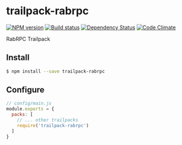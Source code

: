 # trailpack-rabrpc

[![NPM version][npm-image]][npm-url]
[![Build status][ci-image]][ci-url]
[![Dependency Status][daviddm-image]][daviddm-url]
[![Code Climate][codeclimate-image]][codeclimate-url]

RabRPC Trailpack

## Install

```sh
$ npm install --save trailpack-rabrpc
```

## Configure

```js
// config/main.js
module.exports = {
  packs: [
    // ... other trailpacks
    require('trailpack-rabrpc')
  ]
}
```

[npm-image]: https://img.shields.io/npm/v/trailpack-rabrpc.svg?style=flat-square
[npm-url]: https://npmjs.org/package/trailpack-rabrpc
[ci-image]: https://img.shields.io/travis//trailpack-rabrpc/master.svg?style=flat-square
[ci-url]: https://travis-ci.org//trailpack-rabrpc
[daviddm-image]: http://img.shields.io/david//trailpack-rabrpc.svg?style=flat-square
[daviddm-url]: https://david-dm.org//trailpack-rabrpc
[codeclimate-image]: https://img.shields.io/codeclimate/github//trailpack-rabrpc.svg?style=flat-square
[codeclimate-url]: https://codeclimate.com/github//trailpack-rabrpc

